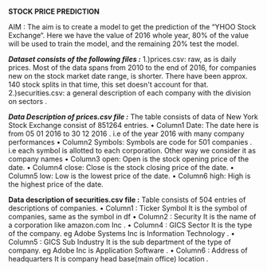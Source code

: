  **STOCK PRICE PREDICTION**

AIM : The aim is to create a model to get the prediction of the “YHOO Stock Exchange“.
Here we have the value of 2016 whole year, 80% of the value will be used to train the model, and the remaining 20% test the model.

**_Dataset consists of the following files :_**
1.)prices.csv: raw, as is daily prices. Most of the data spans from 2010 to the end of 2016, for companies new on the stock market date range, is shorter. There have been approx. 140 stock splits in that time, this set doesn't account for that.
2.)securities.csv: a general description of each company with the division on sectors .

_**Data Description of prices.csv file :**_
The table consists of data of New York Stock Exchange consist of 851264 entries.
• Column1 Date: The date here is from 05 01 2016 to 30 12 2016 . i.e of the year 2016 with many company performances
• Column2 Symbols: Symbols are code for 501 companies . i.e each symbol is allotted to each corporation. Other way we consider it as company names
• Column3 open: Open is the stock opening price of the date.
• Column4 close: Close is the stock closing price of the date.
• Column5 low: Low is the lowest price of the date.
• Column6 high: High is the highest price of the date.

**Data description of securities.csv file :**
Table consists of 504 entries of descriptions of companies.
• Column1 : Ticker Symbol It is the symbol of companies, same as the symbol in df
• Column2 : Security It is the name of a corporation like amazon.com Inc .
• Column4 : GICS Sector It is the type of the company. eg Adobe Systems Inc is Information Technology .
• Column5 : GICS Sub Industry It is the sub department of the type of company. eg Adobe Inc is Application Software .
• Column6 : Address of headquarters It is company head base(main office) location .
